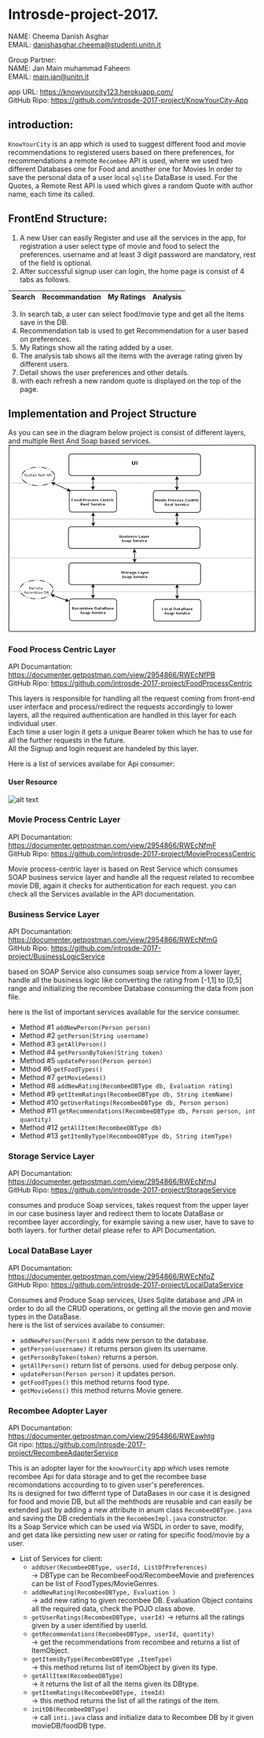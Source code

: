 # Introsde-project-2017.   

NAME: Cheema Danish Asghar  
EMAIL: danishasghar.cheema@studenti.unitn.it  

Group Partner:  
NAME: Jan Main muhammad Faheem  
EMAIL: main.jan@unitn.it 

app URL: https://knowyourcity123.herokuapp.com/  
GitHub Ripo: https://github.com/introsde-2017-project/KnowYourCity-App  

## introduction:  
`KnowYourCity` is an app which is used to suggest different food and movie recommendations to registered users based on there preferences, for recommendations a remote `Recombee` API is used, where we used two different Databases one for Food and another one for Movies In order to save the personal data of a user local `sqlite` DataBase is used. For the Quotes, a Remote Rest API is used which gives a random Quote with author name, each time its called.  
 

## FrontEnd Structure:  
1) A new User can easily Register and use all the services in the app, for registration a user select type of movie and food to select the preferences. username and at least 3 digit password are mandatory, rest of the field is optional.  
2) After successful signup user can login, the home page is consist of 4 tabs as follows.  

| Search | Recommandation | My Ratings | Analysis |
|--------|----------------|------------|----------|
3) In search tab, a user can select food/movie type and get all the Items save in the DB.  
4) Recommendation tab is used to get Recommendation for a user based on preferences.  
5) My Ratings show all the rating added by a user.  
6) The analysis tab shows all the items with the average rating given by different users.  
7) Detail shows the user preferences and other details.  
8) with each refresh a new random quote is displayed on the top of the page.  

## Implementation and Project Structure
As you can see in the diagram below project is consist of different layers, and multiple Rest And Soap based services.  
![alt text](https://github.com/introsde-2017-project/Wiki/blob/master/Diagram1.png)  

### Food Process Centric Layer  
API Documantation: https://documenter.getpostman.com/view/2954866/RWEcNfPB   
GitHub Ripo: https://github.com/introsde-2017-project/FoodProcessCentric  

This layers is responsible for handling all the request coming from front-end user interface and process/redirect the requests accordingly to lower layers, all the required authentication are handled in this layer for each individual user.  
Each time a user login it gets a unique Bearer token which he has to use for all the further requests in the future.  
All the Signup and login request are handeled by this layer.  

Here is a list of services availabe for Api consumer:  
#### User Resource         
![alt text](https://github.com/introsde-2017-project/documentation/blob/master/User_Resource.png)  

### Movie Process Centric Layer
API Documantation: https://documenter.getpostman.com/view/2954866/RWEcNfmF  
GitHub Ripo: https://github.com/introsde-2017-project/MovieProcessCentric  

Movie process-centric layer is based on Rest Service which consumes SOAP business service layer and handle all the request related to recombee movie DB, again it checks for authentication for each request. you can check all the Services available in the API documentation.    

### Business Service Layer
API Documantation: https://documenter.getpostman.com/view/2954866/RWEcNfmG  
GitHub Ripo: https://github.com/introsde-2017-project/BusinessLogicService  

based on SOAP Service also consumes soap service from a lower layer, handle all the business logic like converting the rating from [-1,1] to [0,5] range and initializing the recombee Database consuming the data from json file.    

here is the list of important services available for the service consumer.  
   * Method #1  `addNewPerson(Person person)`        
   * Method #2  `getPerson(String username)`   
   * Method #3  `getAllPerson()`     
   * Method #4  `getPersonByToken(String token)`      
   * Method #5  `updatePerson(Person person)`      
   * Mthod  #6  `getFoodTypes()`  
   * Method #7  `getMovieGens()`   
   * Method #8  `addNewRating(RecombeeDBType db, Evaluation rating)`  
   * Method #9  `getItemRatings(RecombeeDBType db, String itemName)`   
   * Method #10 `getUserRatings(RecombeeDBType db, Person person)`  
   * Method #11 `getRecommendations(RecombeeDBType db, Person person, int quantity) `  
   * Method #12 `getAllItem(RecombeeDBType db)`  
   * Method #13 `getItemByType(RecombeeDBType db, String itemType)`  
   
   
### Storage Service Layer  
API Documantation: https://documenter.getpostman.com/view/2954866/RWEcNfmJ   
GitHub Ripo: https://github.com/introsde-2017-project/StorageService  

consumes and produce Soap services, takes request from the upper layer in our case business layer and redirect them to locate DataBase or recombee layer accordingly, for example saving a new user, have to save to both layers. for further detail please refer to API Documentation.    

### Local DataBase Layer  
API Documantation: https://documenter.getpostman.com/view/2954866/RWEcNfqZ   
GitHub Ripo: https://github.com/introsde-2017-project/LocalDataService  

Consumes and Produce Soap services, Uses Sqlite database and JPA in order to do all the CRUD operations, or getting all the movie gen and movie types in the DataBase.   
here is the list of services availabe to consumer:  

* `addNewPerson(Person)` it adds new person to the database.        
* `getPerson(username)` it returns person given its username.  
* `getPersonByToken(token)` returns a person.
* `getAllPerson()` return list of persons. used for debug perpose only.
* `updatePerson(Person person)` it updates person.       
* `getFoodTypes()` this method returns food type.      
* `getMovieGens()` this method returns Movie genere.   

### Recombee Adopter Layer
API Documantation: https://documenter.getpostman.com/view/2954866/RWEawhtg   
Git ripo:  https://github.com/introsde-2017-project/RecombeeAdapterService  

This is an adopter layer for the `knowYourCity` app which uses remote recombee Api for data storage and to get the recombee base recomondations accourding to to given user's pereferences.  
Its is designed for two differnt type of DataBases in our case it is designed for food and movie DB, but all the mehthods are reusable and can easily be extended just by adding a new attribute in anum class `RecombeeDBType.java` and saving the DB credentials in the `RecombeeImpl.java` constructor.  
Its a Soap Service which can be used via WSDL in order to save, modify, and get data like persisting new user or rating for specific food/movie by a user.  

* List of Services for client:  
  * `addUser(RecombeeDBType, userId, ListOfPreferences)`  
  -> DBType can be RecombeeFood/RecombeeMovie and preferences can be list of FoodTypes/MovieGenres.  
  * `addNewRating(RecombeeDBType, Evaluation )`  
  -> add new rating to given recombee DB. Evaluation Object contains all the required data, check the POJO class above.  
  * `getUserRatings(RecombeeDBType, userId)` 
  -> returns all the ratings given by a user identified by userId. 
  * `getRecommendations(RecombeeDBType, userId, quantity)`  
  -> get the recommendations from recombee and returns a list of ItemObject.     
  * `getItemsByType(RecombeeDBType ,ItemType)`  
  -> this method returns list of itemObject by given its type.     
  * `getAllItem(RecombeeDBType)`  
  -> it returns the list of all the items given its DBtype.    
  * `getItemRatings(RecombeeDBType, itemId)`  
  -> this method returns the list of all the ratings of the item.  
  * `initDB(RecombeeDBType)`  
  -> call `inti.java` class and initialize data to Recombee DB by it given movieDB/foodDB type.



